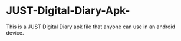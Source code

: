 # JUST-Digital-Diary-Apk-
This is a JUST Digital Diary apk file that anyone can use in an android device.
